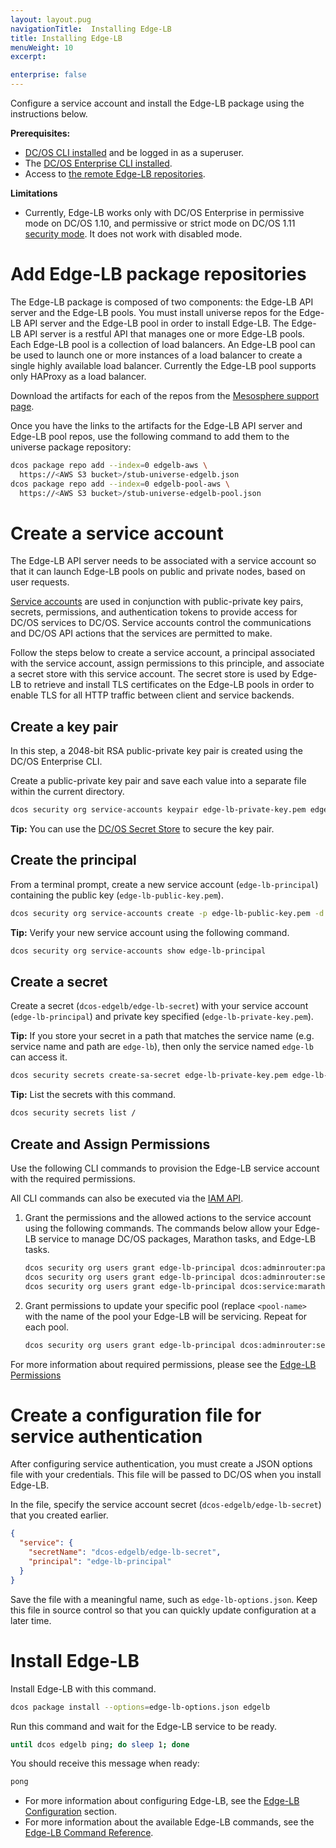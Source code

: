 ```yaml
---
layout: layout.pug
navigationTitle:  Installing Edge-LB
title: Installing Edge-LB
menuWeight: 10
excerpt:

enterprise: false
---
```


Configure a service account and install the Edge-LB package using the instructions below.

**Prerequisites:**

- [DC/OS CLI installed](/1.10/cli/install/) and be logged in as a superuser.
- The [DC/OS Enterprise CLI installed](https://docs.mesosphere.com/1.10/cli/enterprise-cli/).
- Access to [the remote Edge-LB repositories](https://support.mesosphere.com/hc/en-us/articles/213198586).

**Limitations**
- Currently, Edge-LB works only with DC/OS Enterprise in permissive mode on DC/OS 1.10, and permissive or strict mode on DC/OS 1.11 [security mode](/1.10/security/#security-modes). It does not work with disabled mode.

# Add Edge-LB package repositories
The Edge-LB package is composed of two components: the Edge-LB API server and the Edge-LB pools. You must install universe repos for the Edge-LB API server and the Edge-LB pool in order to install Edge-LB. The Edge-LB API server is a restful API that manages one or more Edge-LB pools. Each Edge-LB pool is a collection of load balancers. An Edge-LB pool can be used to launch one or more instances of a load balancer to create a single highly available load balancer. Currently the Edge-LB pool supports only HAProxy as a load balancer.

Download the artifacts for each of the repos from the [Mesosphere support page](https://support.mesosphere.com/hc/en-us/articles/213198586).

Once you have the links to the artifacts for the Edge-LB API server and Edge-LB pool repos, use the following command to add them to the universe package repository:

```bash
dcos package repo add --index=0 edgelb-aws \
  https://<AWS S3 bucket>/stub-universe-edgelb.json
dcos package repo add --index=0 edgelb-pool-aws \
  https://<AWS S3 bucket>/stub-universe-edgelb-pool.json
```

# Create a service account
The Edge-LB API server needs to be associated with a service account so that it can launch Edge-LB pools on public and private nodes, based on user requests.

[Service accounts](1.11/security/ent/service-auth/) are used in conjunction with public-private key pairs, secrets, permissions, and authentication tokens to provide access for DC/OS services to DC/OS. Service accounts control the communications and DC/OS API actions that the services are permitted to make.

Follow the steps below to create a service account, a principal associated with the service account, assign permissions to this principle, and associate a secret store with this service account. The secret store is used by Edge-LB to retrieve and install TLS certificates on the Edge-LB pools in order to enable TLS for all HTTP traffic between client and service backends.

## <a name="create-a-keypair"></a>Create a key pair
In this step, a 2048-bit RSA public-private key pair is created using the DC/OS Enterprise CLI.

Create a public-private key pair and save each value into a separate file within the current directory.

```bash
dcos security org service-accounts keypair edge-lb-private-key.pem edge-lb-public-key.pem
```

**Tip:** You can use the [DC/OS Secret Store](/1.10/security/secrets/) to secure the key pair.

## Create the principal
From a terminal prompt, create a new service account (`edge-lb-principal`) containing the public key (`edge-lb-public-key.pem`).

```bash
dcos security org service-accounts create -p edge-lb-public-key.pem -d "Edge-LB service account" edge-lb-principal
```

**Tip:** Verify your new service account using the following command.

```bash
dcos security org service-accounts show edge-lb-principal
```

## <a name="create-an-sa-secret"></a>Create a secret
Create a secret (`dcos-edgelb/edge-lb-secret`) with your service account (`edge-lb-principal`) and private key specified (`edge-lb-private-key.pem`).

**Tip:** If you store your secret in a path that matches the service name (e.g. service name and path are `edge-lb`), then only the service named `edge-lb` can access it.

```bash
dcos security secrets create-sa-secret edge-lb-private-key.pem edge-lb-principal dcos-edgelb/edge-lb-secret
```

**Tip:** List the secrets with this command.

```bash
dcos security secrets list /
```

## <a name="give-perms"></a>Create and Assign Permissions

Use the following CLI commands to provision the Edge-LB service account with the required permissions.

All CLI commands can also be executed via the [IAM API](/1.10/security/iam-api/).

1.  Grant the permissions and the allowed actions to the service account using the following commands. The commands below allow your Edge-LB service to manage DC/OS packages, Marathon tasks, and Edge-LB tasks.

    ```bash
    dcos security org users grant edge-lb-principal dcos:adminrouter:package full --description "Allow access to manage DC/OS packages"
    dcos security org users grant edge-lb-principal dcos:adminrouter:service:marathon full --description "Allow access to manage marathon tasks"
    dcos security org users grant edge-lb-principal dcos:service:marathon:marathon:services:/dcos-edgelb full --description "Allow access to manage dcos-edgelb tasks"
    ```

2.  Grant permissions to update your specific pool (replace `<pool-name>` with the name of the pool your Edge-LB will be servicing.  Repeat for each pool.

    ```bash
    dcos security org users grant edge-lb-principal dcos:adminrouter:service:dcos-edgelb/pools/<pool-name> full --description "Allow access to update pool <pool-name>"
    ```

For more information about required permissions, please see the [Edge-LB Permissions](/service-docs/edge-lb/1.0.0/permissions)

# <a name="create-json"></a>Create a configuration file for service authentication
After configuring service authentication, you must create a JSON options file with your credentials. This file will be passed to DC/OS when you install Edge-LB.

In the file, specify the service account secret (`dcos-edgelb/edge-lb-secret`) that you created earlier.

```json
{
  "service": {
    "secretName": "dcos-edgelb/edge-lb-secret",
    "principal": "edge-lb-principal"
  }
}
```

Save the file with a meaningful name, such as `edge-lb-options.json`. Keep this file in source control so that you can quickly update configuration at a later time.

# <a name="install-edge-lb"></a>Install Edge-LB
Install Edge-LB with this command.

```bash
dcos package install --options=edge-lb-options.json edgelb
```

Run this command and wait for the Edge-LB service to be ready.

```bash
until dcos edgelb ping; do sleep 1; done
```

You should receive this message when ready:

```bash
pong
```

- For more information about configuring Edge-LB, see the [Edge-LB Configuration](/service-docs/edge-lb/1.0.0/pool-configuration) section.
- For more information about the available Edge-LB commands, see the [Edge-LB Command Reference](/service-docs/edge-lb/1.0.0/cli-reference).
